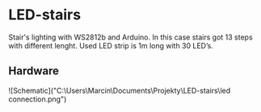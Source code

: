 # LED-stairs
Stair's lighting with WS2812b and Arduino. In this case stairs got 13 steps with different lenght. Used LED strip is 1m long with 30 LED’s.

## Hardware

![Schematic]("C:\Users\Marcin\Documents\Projekty\LED-stairs\led connection.png")
